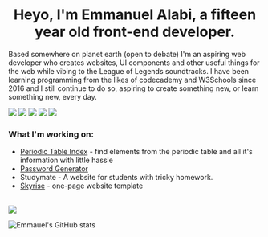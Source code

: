 <h1 style="text-align: center;"> Heyo, I'm Emmanuel Alabi, a fifteen year old front-end developer. </h1>
<p>Based somewhere on planet earth (open to debate) I'm an aspiring web developer who creates websites, UI components and other useful things for the web while vibing to the League of Legends soundtracks. I have been learning programming from the likes of codecademy and W3Schools since 2016 and I still continue to do so, aspiring to create something new, or learn something new, every day.</p>
<div align="left">
<img src="https://img.shields.io/badge/-HTML-blue?style=for-the-badge&logo=html5&logoColor=white&labelColor=black">
<img src="https://img.shields.io/badge/-CSS-blue?style=for-the-badge&logo=css3&logoColor=white&labelColor=black">
<img src="https://img.shields.io/badge/-PHP-blue?style=for-the-badge&logo=php&logoColor=white&labelColor=black">
<img src="https://img.shields.io/badge/-JavaScript-blue?style=for-the-badge&logo=javascript&logoColor=white&labelColor=black">
<img src="https://img.shields.io/badge/-Lua-blue?style=for-the-badge&logo=Lua&logoColor=white&labelColor=black">
</div>

### What I'm working on:
- [Periodic Table Index](https://github.com/Emman29/periodictableindex) - find elements from the periodic table and all it's information with little hassle
- [Password Generator](https://emman29.github.io/passwordgenerator/)
- Studymate - A website for students with tricky homework.
- [Skyrise](https://emman29.github.io/skyrise) - one-page website template

<br>
<img src="https://github-readme-stats.vercel.app/api/top-langs/?username=emman29&langs_count=8&layout=compact&hide_border=true&bg_color=161B22&text_color=c9d1d9&title_color=50a6ff&icon_color=3572a5&card_width=445"/>

![Emmauel's GitHub stats](https://github-readme-stats.vercel.app/api?username=emman29&show_icons=true&theme=dark)





<!--
**Emman29/emman29** is a ✨ _special_ ✨ repository because its `README.md` (this file) appears on your GitHub profile.

Here are some ideas to get you started:

- 🔭 I’m currently working on ...
- 🌱 I’m currently learning ...
- 👯 I’m looking to collaborate on ...
- 🤔 I’m looking for help with responsie w
- 💬 Ask me about ...
- 📫 How to reach me: ...
- 😄 Pronouns: ...
- ⚡ Fun fact: ...
-->
